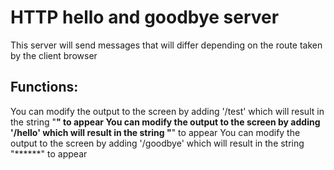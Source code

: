# HTTP hello and goodbye server

This server will send messages that will differ depending on the route taken by the client browser

## Functions:

You can modify the output to the screen by adding '/test' which will result in the string "******" to appear
You can modify the output to the screen by adding '/hello' which will result in the string "******" to appear
You can modify the output to the screen by adding '/goodbye' which will result in the string "******" to appear
